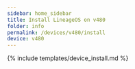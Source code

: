 ```yaml
---
sidebar: home_sidebar
title: Install LineageOS on v480
folder: info
permalink: /devices/v480/install
device: v480
---
```

{% include templates/device_install.md %}
